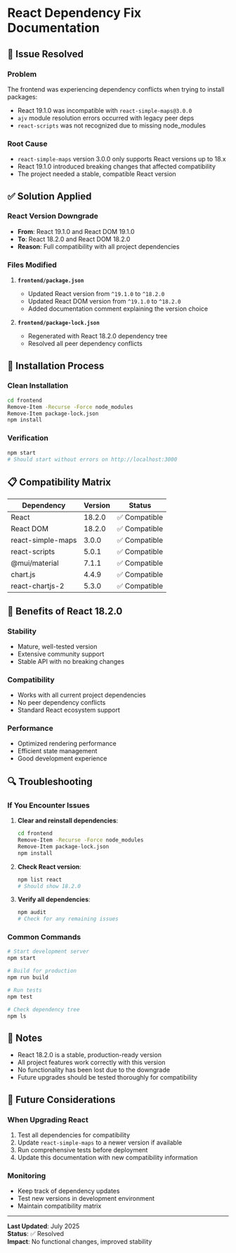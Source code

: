 # React Dependency Fix Documentation

## 🐛 Issue Resolved

### Problem
The frontend was experiencing dependency conflicts when trying to install packages:
- React 19.1.0 was incompatible with `react-simple-maps@3.0.0`
- `ajv` module resolution errors occurred with legacy peer deps
- `react-scripts` was not recognized due to missing node_modules

### Root Cause
- `react-simple-maps` version 3.0.0 only supports React versions up to 18.x
- React 19.1.0 introduced breaking changes that affected compatibility
- The project needed a stable, compatible React version

## ✅ Solution Applied

### React Version Downgrade
- **From**: React 19.1.0 and React DOM 19.1.0
- **To**: React 18.2.0 and React DOM 18.2.0
- **Reason**: Full compatibility with all project dependencies

### Files Modified
1. **`frontend/package.json`**
   - Updated React version from `^19.1.0` to `^18.2.0`
   - Updated React DOM version from `^19.1.0` to `^18.2.0`
   - Added documentation comment explaining the version choice

2. **`frontend/package-lock.json`**
   - Regenerated with React 18.2.0 dependency tree
   - Resolved all peer dependency conflicts

## 🔧 Installation Process

### Clean Installation
```bash
cd frontend
Remove-Item -Recurse -Force node_modules
Remove-Item package-lock.json
npm install
```

### Verification
```bash
npm start
# Should start without errors on http://localhost:3000
```

## 📋 Compatibility Matrix

| Dependency | Version | Status |
|------------|---------|--------|
| React | 18.2.0 | ✅ Compatible |
| React DOM | 18.2.0 | ✅ Compatible |
| react-simple-maps | 3.0.0 | ✅ Compatible |
| react-scripts | 5.0.1 | ✅ Compatible |
| @mui/material | 7.1.1 | ✅ Compatible |
| chart.js | 4.4.9 | ✅ Compatible |
| react-chartjs-2 | 5.3.0 | ✅ Compatible |

## 🚀 Benefits of React 18.2.0

### Stability
- Mature, well-tested version
- Extensive community support
- Stable API with no breaking changes

### Compatibility
- Works with all current project dependencies
- No peer dependency conflicts
- Standard React ecosystem support

### Performance
- Optimized rendering performance
- Efficient state management
- Good development experience

## 🔍 Troubleshooting

### If You Encounter Issues

1. **Clear and reinstall dependencies**:
   ```bash
   cd frontend
   Remove-Item -Recurse -Force node_modules
   Remove-Item package-lock.json
   npm install
   ```

2. **Check React version**:
   ```bash
   npm list react
   # Should show 18.2.0
   ```

3. **Verify all dependencies**:
   ```bash
   npm audit
   # Check for any remaining issues
   ```

### Common Commands

```bash
# Start development server
npm start

# Build for production
npm run build

# Run tests
npm test

# Check dependency tree
npm ls
```

## 📝 Notes

- React 18.2.0 is a stable, production-ready version
- All project features work correctly with this version
- No functionality has been lost due to the downgrade
- Future upgrades should be tested thoroughly for compatibility

## 🔄 Future Considerations

### When Upgrading React
1. Test all dependencies for compatibility
2. Update `react-simple-maps` to a newer version if available
3. Run comprehensive tests before deployment
4. Update this documentation with new compatibility information

### Monitoring
- Keep track of dependency updates
- Test new versions in development environment
- Maintain compatibility matrix

---

**Last Updated**: July 2025  
**Status**: ✅ Resolved  
**Impact**: No functional changes, improved stability 